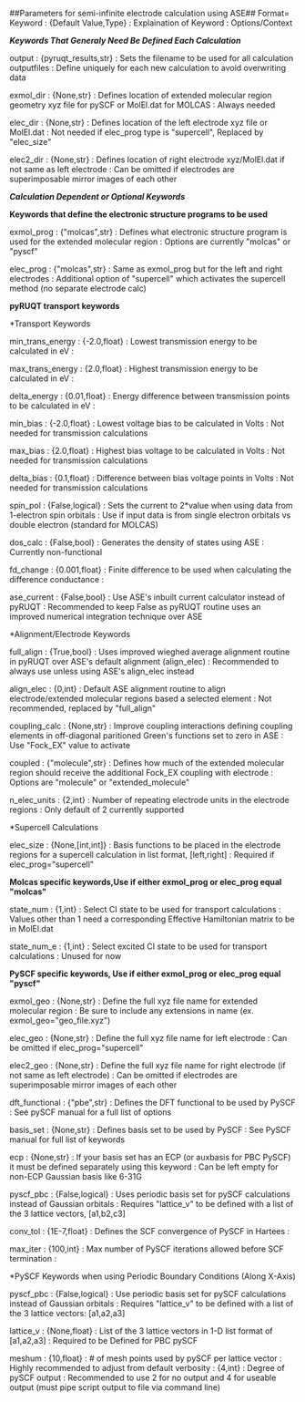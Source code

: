 ##Parameters for semi-infinite electrode calculation using ASE##
Format= Keyword : {Default Value,Type} : Explaination of Keyword : Options/Context

***Keywords That Generaly Need Be Defined Each Calculation***

output     : {pyruqt_results,str} : Sets the filename to be used for all calculation outputfiles                                      : Define uniquely for each new calculation to avoid overwriting data

exmol_dir : {None,str}           : Defines location of extended molecular region geometry xyz file for pySCF or MolEl.dat for MOLCAS : Always needed

elec_dir  : {None,str}           : Defines location of the left electrode xyz file or MolEl.dat                                      : Not needed if elec_prog type is "supercell", Replaced by "elec_size"

elec2_dir : {None,str}           : Defines location of right electrode xyz/MolEl.dat if not same as left electrode                   : Can be omitted if electrodes are superimposable mirror images of each other


***Calculation Dependent or Optional Keywords***

**Keywords that define the electronic structure programs to be used**

exmol_prog : {"molcas",str} : Defines what electronic structure program is used for the extended molecular region : Options are currently "molcas" or "pyscf"

elec_prog  : {"molcas",str} : Same as exmol_prog but for the left and right electrodes                            : Additional option of "supercell" which activates the supercell method (no separate electrode calc)


**pyRUQT transport keywords**

*Transport Keywords

min_trans_energy : {-2.0,float}    : Lowest transmission energy to be calculated  in eV                        :

max_trans_energy : {2.0,float}     : Highest transmission energy to be calculated in eV                        :

delta_energy     : {0.01,float}    : Energy difference between transmission points to be calculated in eV      :

min_bias         : {-2.0,float}    : Lowest voltage bias to be calculated in Volts                             : Not needed for transmission calculations

max_bias         : {2.0,float}     : Highest bias voltage to be calculated in Volts                            : Not needed for transmission calculations

delta_bias       : {0.1,float}     : Difference between bias voltage points in Volts                           : Not needed for transmission calculations

spin_pol         : {False,logical} : Sets the current to 2*value when using data from 1-electron spin orbitals : Use if input data is from single electron orbitals vs double electron (standard for MOLCAS)

dos_calc         : {False,bool}    : Generates the density of states using ASE                                 : Currently non-functional         

fd_change        : {0.001,float}   : Finite difference to be used when calculating the difference conductance  :

ase_current      : {False,bool}    : Use ASE's inbuilt current calculator instead of pyRUQT                    : Recommended to keep False as pyRUQT routine uses an improved numerical integration technique over ASE


*Alignment/Electrode Keywords

full_align    : {True,bool}      : Uses improved wieghed average alignment routine in pyRUQT over ASE's default alignment (align_elec)                      : Recommended to always use unless using ASE's align_elec instead

align_elec    : {0,int}          : Default ASE alignment routine to align electrode/extended molecular regions based a selected element                     : Not recommended, replaced by "full_align"

coupling_calc : {None,str}       : Improve coupling interactions defining coupling elements in off-diagonal paritioned Green's functions set to zero in ASE : Use "Fock_EX" value to activate

coupled       : {"molecule",str} : Defines how much of the extended molecular region should receive the additional Fock_EX coupling with electrode          : Options are "molecule" or "extended_molecule"

n_elec_units  : {2,int}          : Number of repeating electrode units in the electrode regions                                                             : Only default of 2 currently supported


*Supercell Calculations

elec_size : {None,[int,int]} : Basis functions to be placed in the electrode regions for a supercell calculation in list format, [left,right] : Required if elec_prog="supercell"


**Molcas specific keywords,Use if either exmol_prog or elec_prog equal "molcas"**

state_num   : {1,int} : Select CI state to be used for transport calculations         : Values other than 1 need a corresponding Effective Hamiltonian matrix to be in MolEl.dat

state_num_e : {1,int} : Select excited CI state to be used for transport calculations : Unused for now


**PySCF specific keywords, Use if either exmol_prog or elec_prog equal "pyscf"**

exmol_geo      : {None,str}      : Define the full xyz file name for extended molecular region                                               : Be sure to include any extensions in name (ex. exmol_geo="geo_file.xyz")

elec_geo       : {None,str}      : Define the full xyz file name for left electrode                                                          : Can be omitted if elec_prog="supercell" 

elec2_geo      : {None,str}      : Define the full xyz file name for right electrode (if not same as left electrode)                         : Can be omitted if electrodes are superimposable mirror images of each other

dft_functional : {"pbe",str}     : Defines the DFT functional to be used by PySCF                                                            : See pySCF manual for a full list of options

basis_set      : {None,str}      : Defines basis set to be used by PySCF                                                                     : See PySCF manual for full list of keywords

ecp            : {None,str}      : If your basis set has an ECP (or auxbasis for PBC PySCF) it must be defined separately using this keyword : Can be left empty for non-ECP Gaussian basis like 6-31G

pyscf_pbc      : {False,logical} : Uses periodic basis set for pySCF calculations instead of Gaussian orbitals                               : Requires "lattice_v" to be defined with a list of the 3 lattice vectors, [a1,b2,c3]

conv_tol       : {1E-7,float}    : Defines the SCF convergence of PySCF in Hartees                                                           :

max_iter       : {100,int}       : Max number of PySCF iterations allowed before SCF termination                                             :


*PySCF Keywords when using Periodic Boundary Conditions (Along X-Axis)

pyscf_pbc     : {False,logical} : Use periodic basis set for pySCF calculations instead of Gaussian orbitals : Requires "lattice_v" to be defined with a list of the 3 lattice vectors: [a1,a2,a3]

lattice_v     : {None,float}    : List of the 3 lattice vectors in 1-D list format of [a1,a2,a3]             : Required to be Defined for PBC pySCF

meshum        : {10,float}      : # of mesh points used by pySCF per lattice vector                          : Highly recommended to adjust from default
verbosity     : {4,int}         : Degree of pySCF output                                                     : Recommended to use 2 for no output and 4 for useable output (must pipe script output to file via command line)
